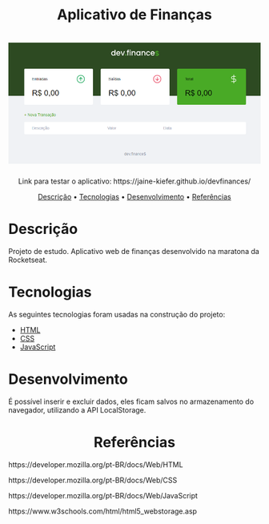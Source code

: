 <h1 align="center">Aplicativo de Finanças</h1>

<h1 align="center">
  <img alt="Página Inicial" title="Página Inicial" src="./assets/img.png" />
</h1>

<p align="center">Link para testar o aplicativo: https://jaine-kiefer.github.io/devfinances/</p>

<p align="center">
 <a href="#descrição">Descrição</a> •
 <a href="#tecnologias">Tecnologias</a> • 
 <a href="#desenvolvimento">Desenvolvimento</a> • 
 <a href="#referências">Referências</a>  
</p>

# Descrição
Projeto de estudo.
Aplicativo web de finanças desenvolvido na maratona da Rocketseat.

# Tecnologias

As seguintes tecnologias foram usadas na construção do projeto:

- [HTML](https://developer.mozilla.org/pt-BR/docs/Web/HTML)
- [CSS](https://developer.mozilla.org/pt-BR/docs/Web/CSS)
- [JavaScript](https://developer.mozilla.org/pt-BR/docs/Web/JavaScript)

# Desenvolvimento

É possível inserir e excluir dados, eles ficam salvos no armazenamento do navegador, utilizando a API LocalStorage.

<h1 align="center">Referências</h1>
<p>https://developer.mozilla.org/pt-BR/docs/Web/HTML</p>
<p>https://developer.mozilla.org/pt-BR/docs/Web/CSS</p>
<p>https://developer.mozilla.org/pt-BR/docs/Web/JavaScript</p>
<p>https://www.w3schools.com/html/html5_webstorage.asp</p>







